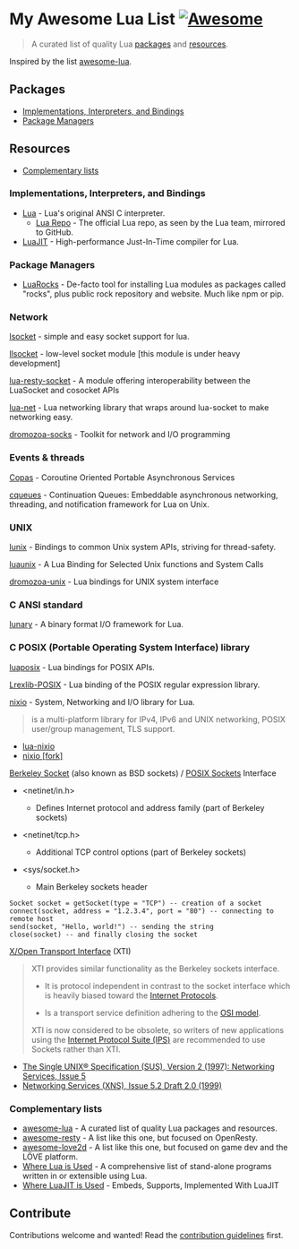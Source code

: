 # My Awesome Lua List [![Awesome](https://cdn.rawgit.com/sindresorhus/awesome/d7305f38d29fed78fa85652e3a63e154dd8e8829/media/badge.svg)](https://github.com/sindresorhus/awesome)

> A curated list of quality Lua [packages](#packages) and [resources](#resources).

Inspired by the list [awesome-lua](https://github.com/LewisJEllis/awesome-lua).


## Packages
- [Implementations, Interpreters, and Bindings](#implementations-interpreters-and-bindings)
- [Package Managers](#package-managers)


## Resources
- [Complementary lists](#complementary-lists)


### Implementations, Interpreters, and Bindings
- [Lua](http://www.lua.org/download.html) - Lua's original ANSI C interpreter.
  - [Lua Repo](https://github.com/lua/lua) - The official Lua repo, as seen by the Lua team, mirrored to GitHub.
- [LuaJIT](http://luajit.org/luajit.html) - High-performance Just-In-Time compiler for Lua.


### Package Managers
- [LuaRocks](https://luarocks.org/) - De-facto tool for installing Lua modules as packages called "rocks", plus public rock repository and website.  Much like npm or pip.

### Network
[lsocket](https://luarocks.org/modules/gunnar_z/lsocket) - simple and easy socket support for lua.

[llsocket](https://luarocks.org/modules/mah0x211/llsocket) - low-level socket module [this module is under heavy development]

[lua-resty-socket](https://luarocks.org/modules/thibaultcha/lua-resty-socket) - A module offering interoperability between the LuaSocket and cosocket APIs

[lua-net](https://luarocks.org/modules/rayaman/lua-net) - Lua networking library that wraps around lua-socket to make networking easy.

[dromozoa-socks](https://luarocks.org/modules/moyu/dromozoa-socks) - Toolkit for network and I/O programming

### Events & threads
[Copas](https://luarocks.org/modules/tieske/copas) - Coroutine Oriented Portable Asynchronous Services

[cqueues](https://luarocks.org/modules/daurnimator/cqueues) - Continuation Queues: Embeddable asynchronous networking, threading, and notification framework for Lua on Unix.

### UNIX
[lunix](https://luarocks.org/modules/daurnimator/lunix) - Bindings to common Unix system APIs, striving for thread-safety.

[luaunix](https://luarocks.org/modules/mbalmer/luaunix) - A Lua Binding for Selected Unix functions and System Calls

[dromozoa-unix](https://luarocks.org/modules/moyu/dromozoa-unix) - Lua bindings for UNIX system interface

### C ANSI standard
[lunary](https://luarocks.org/modules/doub/lunary) - A binary format I/O framework for Lua.

### C POSIX (Portable Operating System Interface) library
[luaposix](https://luarocks.org/modules/gvvaughan/luaposix) - Lua bindings for POSIX APIs.

[Lrexlib-POSIX](https://luarocks.org/modules/rrt/lrexlib-posix) - Lua binding of the POSIX regular expression library.

[nixio](https://luarocks.org/modules/luarocks/nixio) - System, Networking and I/O library for Lua.

> is a multi-platform library for IPv4, IPv6 and UNIX networking, POSIX user/group management, TLS support.

* [lua-nixio](https://github.com/jow-/lua-nixio)
* [nixio [fork]](https://github.com/Neopallium/nixio)

[Berkeley Socket](https://en.wikipedia.org/wiki/Berkeley_sockets) (also known as BSD sockets) / [POSIX Sockets](http://pubs.opengroup.org/onlinepubs/9699919799/idx/networking.html) Interface

* <netinet/in.h>
  - Defines Internet protocol and address family (part of Berkeley sockets)

* <netinet/tcp.h>
  - Additional TCP control options (part of Berkeley sockets)

* <sys/socket.h>
  - Main Berkeley sockets header

```
Socket socket = getSocket(type = "TCP") -- creation of a socket
connect(socket, address = "1.2.3.4", port = "80") -- connecting to remote host
send(socket, "Hello, world!") -- sending the string
close(socket) -- and finally closing the socket
```

[X/Open Transport Interface](https://en.wikipedia.org/wiki/X/Open_Transport_Interface) (XTI)

> XTI provides similar functionality as the Berkeley sockets interface.
>
> - It is protocol independent in contrast to the socket interface which is heavily biased toward the [Internet Protocols](https://en.wikipedia.org/wiki/Internet_Protocol_Suite).
>
> - Is a transport service definition adhering to the [OSI model](https://en.wikipedia.org/wiki/OSI_model).
>
> XTI is now considered to be obsolete, so writers of new applications using the [Internet Protocol Suite (IPS)](https://en.wikipedia.org/wiki/Internet_Protocol_Suite) are recommended to use Sockets rather than XTI.
- [The Single UNIX® Specification (SUS), Version 2 (1997): Networking Services, Issue 5](http://pubs.opengroup.org/onlinepubs/7908799/xnsix.html)
- [Networking Services (XNS), Issue 5.2 Draft 2.0 (1999)](http://pubs.opengroup.org/onlinepubs/009619199/)

### Complementary lists
- [awesome-lua](https://github.com/LewisJEllis/awesome-lua) - A curated list of quality Lua packages and resources.
- [awesome-resty](https://github.com/bungle/awesome-resty) - A list like this one, but focused on OpenResty.
- [awesome-love2d](https://github.com/love2d-community/awesome-love2d) - A list like this one, but focused on game dev and the LÖVE platform.
- [Where Lua is Used](https://sites.google.com/site/marbux/home/where-lua-is-used) - A comprehensive list of stand-alone programs written in or extensible using Lua.
- [Where LuaJIT is Used](http://wiki.luajit.org/where-luajit-is-used) - Embeds, Supports, Implemented With LuaJIT


## Contribute

Contributions welcome and wanted! Read the [contribution guidelines](contributing.md) first.
